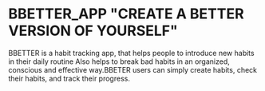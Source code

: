 # BBETTER_APP "CREATE A BETTER VERSION OF YOURSELF"
BBETTER is a habit tracking app, that helps people to introduce new habits in their daily routine Also helps to break bad habits in an organized, conscious and effective way.BBETER users can simply create habits, check their habits, and track their progress.
